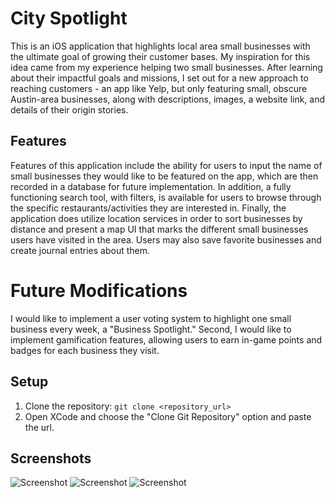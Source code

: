 # City Spotlight
This is an iOS application that highlights local area small businesses with the ultimate goal of growing their customer bases. 
My inspiration for this idea came from my experience helping two small businesses. After learning about their impactful goals and missions, I set
out for a new approach to reaching customers - an app like Yelp, but only featuring small, obscure Austin-area businesses, along with descriptions,
images, a website link, and details of their origin stories.

## Features
Features of this application include the ability for users to input the name of small businesses they would like to be featured 
on the app, which are then recorded in a database for future implementation. In addition, a fully functioning search tool, with filters, is available 
for users to browse through the specific restaurants/activities they are interested in. Finally, the application does utilize location services
in order to sort businesses by distance and present a map UI that marks the different small businesses users have visited in the area. Users may also
save favorite businesses and create journal entries about them.

# Future Modifications
I would like to implement a user voting system to highlight one small business every week, a "Business Spotlight." Second, I would 
like to implement gamification features, allowing users to earn in-game points and badges for each business they visit. 

## Setup
1. Clone the repository: `git clone <repository_url>`
2. Open XCode and choose the "Clone Git Repository" option and paste the url.

## Screenshots
![Screenshot](https://github.com/alexdlee/CitySpotlight/blob/main/Screenshot%202023-08-20%20at%206.51.31%20PM.png?raw=true)
![Screenshot](https://github.com/alexdlee/CitySpotlight/blob/main/Screenshot%202023-08-20%20at%206.51.39%20PM.png?raw=true)
![Screenshot](https://github.com/alexdlee/CitySpotlight/blob/main/Screenshot%202023-08-20%20at%206.51.47%20PM.png?raw=true)

